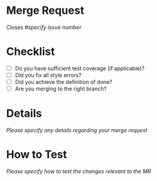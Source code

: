 # Merge Request
Closes #*specify issue number*

# Checklist
* [ ] Do you have sufficient test coverage (if applicable)?
* [ ] Did you fix all style errors?
* [ ] Did you achieve the definition of done?
* [ ] Are you merging to the right branch?

# Details
*Please specify any details regarding your merge request*

# How to Test
*Please specify how to test the changes relevant to the MR*


